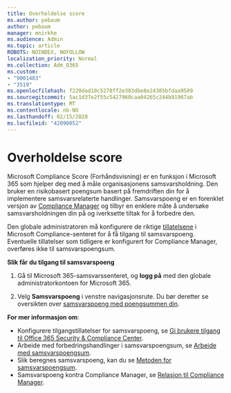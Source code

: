 ```yaml
---
title: Overholdelse score
ms.author: pebaum
author: pebaum
manager: mnirkhe
ms.audience: Admin
ms.topic: article
ROBOTS: NOINDEX, NOFOLLOW
localization_priority: Normal
ms.collection: Adm_O365
ms.custom:
- "9001483"
- "3519"
ms.openlocfilehash: f220dad10c5278ff2e303dbe8e24385bfdaa9589
ms.sourcegitcommit: 5ac1d37e2f55c5427960caa04265c244b91967ab
ms.translationtype: MT
ms.contentlocale: nb-NO
ms.lasthandoff: 02/15/2020
ms.locfileid: "42090052"
---
```

# <a name="compliance-score"></a>Overholdelse score

Microsoft Compliance Score (Forhåndsvisning) er en funksjon i Microsoft 365 som hjelper deg med å måle organisasjonens samsvarsholdning. Den bruker en risikobasert poengsum basert på fremdriften din for å implementere samsvarsrelaterte handlinger.   Samsvarspoeng er en forenklet versjon av [Compliance Manager](https://docs.microsoft.com/en-us/microsoft-365/compliance/compliance-manager-overview) og tilbyr en enklere måte å undersøke samsvarsholdningen din på og iverksette tiltak for å forbedre den. 

Den globale administratoren må konfigurere de riktige [tillatelsene](https://docs.microsoft.com/en-us/microsoft-365/security/office-365-security/permissions-in-the-security-and-compliance-center) i Microsoft Compliance-senteret for å få tilgang til samsvarspoeng.  Eventuelle tillatelser som tidligere er konfigurert for Compliance Manager, overføres ikke til samsvarspoengsum.

**Slik får du tilgang til samsvarspoeng**

1. Gå til Microsoft 365-samsvarssenteret, og **logg på** med den globale administratorkontoen for Microsoft 365.

2. Velg **Samsvarspoeng** i venstre navigasjonsrute. Du bør deretter se oversikten over [samsvarspoeng med poengsummen din](https://docs.microsoft.com/en-us/microsoft-365/compliance/compliance-score-setup#understand-the-compliance-score-dashboard).
 

**For mer informasjon om**:

- Konfigurere tilgangstillatelser for samsvarspoeng, se [Gi brukere tilgang til Office 365 Security & Compliance Center](https://docs.microsoft.com/en-us/microsoft-365/security/office-365-security/grant-access-to-the-security-and-compliance-center).
- Arbeide med forbedringshandlinger i samsvarspoengsum, se [Arbeide med samsvarspoengsum](https://docs.microsoft.com/en-us/microsoft-365/compliance/working-with-compliance-score).
- Slik beregnes samsvarspoeng, kan du se [Metoden for samsvarspoengsum](https://docs.microsoft.com/en-us/microsoft-365/compliance/compliance-score-methodology).
- Samsvarspoeng kontra Compliance Manager, se [Relasjon til Compliance Manager](https://docs.microsoft.com/en-us/microsoft-365/compliance/compliance-score#relationship-to-compliance-manager).

